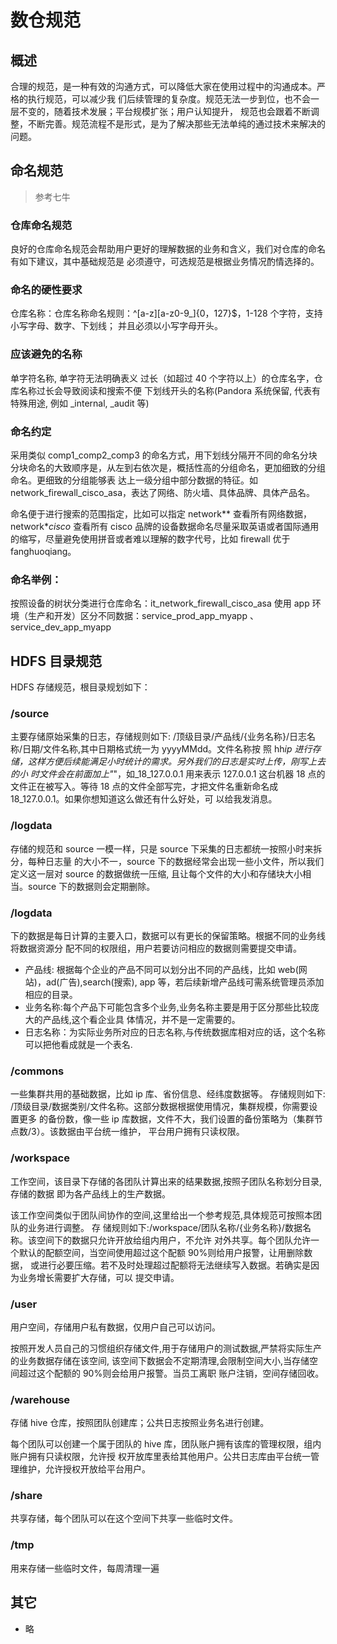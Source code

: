 # 数仓规范

## 概述

合理的规范，是一种有效的沟通方式，可以降低大家在使用过程中的沟通成本。严格的执行规范，可以减少我
们后续管理的复杂度。规范无法一步到位，也不会一层不变的，随着技术发展；平台规模扩张；用户认知提升，
规范也会跟着不断调整，不断完善。规范流程不是形式，是为了解决那些无法单纯的通过技术来解决的问题。

## 命名规范

> 参考七牛

### 仓库命名规范

良好的仓库命名规范会帮助用户更好的理解数据的业务和含义，我们对仓库的命名有如下建议，其中基础规范是
必须遵守，可选规范是根据业务情况酌情选择的。

### 命名的硬性要求

仓库名称：仓库名称命名规则：^[a-z][a-z0-9_]{0，127}\$，1-128 个字符，支持小写字母、数字、下划线；
并且必须以小写字母开头。

### 应该避免的名称

单字符名称, 单字符无法明确表义
过长（如超过 40 个字符以上）的仓库名字，仓库名称过长会导致阅读和搜索不便
下划线开头的名称(Pandora 系统保留, 代表有特殊用途, 例如 \_internal, \_audit 等)

### 命名约定

采用类似 comp1_comp2_comp3 的命名方式，用下划线分隔开不同的命名分块
分块命名的大致顺序是，从左到右依次是，概括性高的分组命名，更加细致的分组命名。更细致的分组能够表
达上一级分组中部分数据的特征。如 network_firewall_cisco_asa，表达了网络、防火墙、具体品牌、具体产品名。

命名便于进行搜索的范围指定，比如可以指定 network*\* 查看所有网络数据，network*_*cisco*_ 查看所有 cisco
品牌的设备数据命名尽量采取英语或者国际通用的缩写，尽量避免使用拼音或者难以理解的数字代号，比如 firewall
优于 fanghuoqiang。

### 命名举例：

按照设备的树状分类进行仓库命名：it_network_firewall_cisco_asa
使用 app 环境（生产和开发）区分不同数据：service_prod_app_myapp 、 service_dev_app_myapp

## HDFS 目录规范

HDFS 存储规范，根目录规划如下：

### /source

主要存储原始采集的日志，存储规则如下:
/顶级目录/产品线/{业务名称}/日志名称/日期/文件名称,其中日期格式统一为 yyyyMMdd。文件名称按
照 hh*ip 进行存储，这样方便后续能满足小时统计的需求。另外我们的日志是实时上传，刚写上去的小
时文件会在前面加上"*"，如\_18_127.0.0.1 用来表示 127.0.0.1 这台机器 18 点的文件正在被写入。等待
18 点的文件全部写完，才把文件名重新命名成 18_127.0.0.1。如果你想知道这么做还有什么好处，可
以给我发消息。

### /logdata

存储的规范和 source 一模一样，只是 source 下采集的日志都统一按照小时来拆分，每种日志量
的大小不一，source 下的数据经常会出现一些小文件，所以我们定义这一层对 source 的数据做统一压缩,
且让每个文件的大小和存储块大小相当。source 下的数据则会定期删除。

### /logdata

下的数据是每日计算的主要入口，数据可以有更长的保留策略。根据不同的业务线将数据资源分
配不同的权限组，用户若要访问相应的数据则需要提交申请。

- 产品线: 根据每个企业的产品不同可以划分出不同的产品线，比如 web(网站)，ad(广告),search(搜索),
  app 等，若后续新增产品线可需系统管理员添加相应的目录。
- 业务名称:每个产品下可能包含多个业务,业务名称主要是用于区分那些比较庞大的产品线,这个看企业具
  体情况，并不是一定需要的。
- 日志名称：为实际业务所对应的日志名称,与传统数据库相对应的话，这个名称可以把他看成就是一个表名.

### /commons

一些集群共用的基础数据，比如 ip 库、省份信息、经纬度数据等。
存储规则如下: /顶级目录/数据类别/文件名称。这部分数据根据使用情况，集群规模，你需要设置更多
的备份数，像一些 ip 库数据，文件不大，我们设置的备份策略为（集群节点数/3）。该数据由平台统一维护，
平台用户拥有只读权限。

### /workspace

工作空间，该目录下存储的各团队计算出来的结果数据,按照子团队名称划分目录,存储的数据
即为各产品线上的生产数据。

该工作空间类似于团队间协作的空间,这里给出一个参考规范,具体规范可按照本团队的业务进行调整。 存
储规则如下:/workspace/团队名称/{业务名称}/数据名称。该空间下的数据只允许开放给组内用户，不允许
对外共享。每个团队允许一个默认的配额空间，当空间使用超过这个配额 90%则给用户报警，让用删除数据，
或进行必要压缩。若不及时处理超过配额将无法继续写入数据。若确实是因为业务增长需要扩大存储，可以
提交申请。

### /user

用户空间，存储用户私有数据，仅用户自己可以访问。

按照开发人员自己的习惯组织存储文件,用于存储用户的测试数据,严禁将实际生产的业务数据存储在该空间,
该空间下数据会不定期清理,会限制空间大小,当存储空间超过这个配额的 90%则会给用户报警。当员工离职
账户注销，空间存储回收。

### /warehouse

存储 hive 仓库，按照团队创建库；公共日志按照业务名进行创建。

每个团队可以创建一个属于团队的 hive 库，团队账户拥有该库的管理权限，组内账户拥有只读权限，允许授
权开放库里表给其他用户。公共日志库由平台统一管理维护，允许授权开放给平台用户。

### /share

共享存储，每个团队可以在这个空间下共享一些临时文件。

### /tmp

用来存储一些临时文件，每周清理一遍

## 其它

- 略
